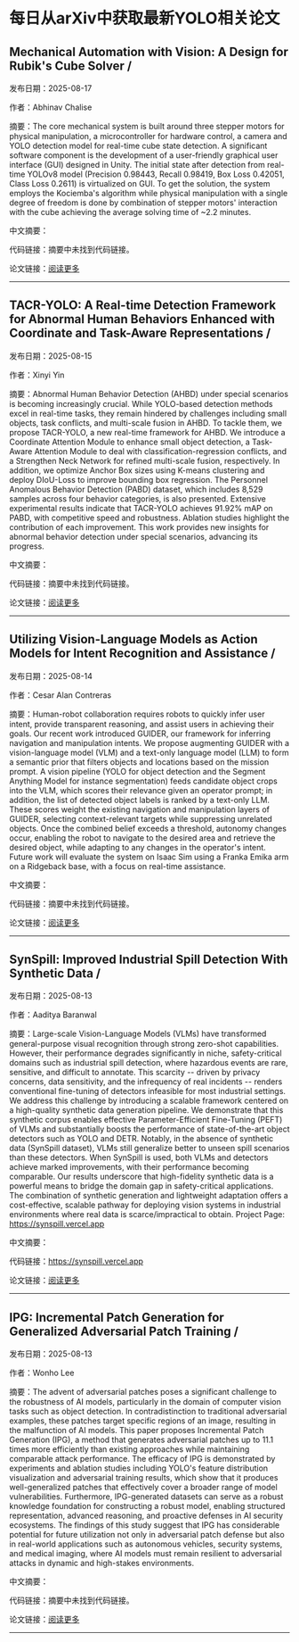 # 每日从arXiv中获取最新YOLO相关论文


## Mechanical Automation with Vision: A Design for Rubik's Cube Solver / 

发布日期：2025-08-17

作者：Abhinav Chalise

摘要：The core mechanical system is built around three stepper motors for physical manipulation, a microcontroller for hardware control, a camera and YOLO detection model for real\-time cube state detection. A significant software component is the development of a user\-friendly graphical user interface \(GUI\) designed in Unity. The initial state after detection from real\-time YOLOv8 model \(Precision 0.98443, Recall 0.98419, Box Loss 0.42051, Class Loss 0.2611\) is virtualized on GUI. To get the solution, the system employs the Kociemba's algorithm while physical manipulation with a single degree of freedom is done by combination of stepper motors' interaction with the cube achieving the average solving time of ~2.2 minutes.

中文摘要：


代码链接：摘要中未找到代码链接。

论文链接：[阅读更多](http://arxiv.org/abs/2508.12469v1)

---


## TACR\-YOLO: A Real\-time Detection Framework for Abnormal Human Behaviors Enhanced with Coordinate and Task\-Aware Representations / 

发布日期：2025-08-15

作者：Xinyi Yin

摘要：Abnormal Human Behavior Detection \(AHBD\) under special scenarios is becoming increasingly crucial. While YOLO\-based detection methods excel in real\-time tasks, they remain hindered by challenges including small objects, task conflicts, and multi\-scale fusion in AHBD. To tackle them, we propose TACR\-YOLO, a new real\-time framework for AHBD. We introduce a Coordinate Attention Module to enhance small object detection, a Task\-Aware Attention Module to deal with classification\-regression conflicts, and a Strengthen Neck Network for refined multi\-scale fusion, respectively. In addition, we optimize Anchor Box sizes using K\-means clustering and deploy DIoU\-Loss to improve bounding box regression. The Personnel Anomalous Behavior Detection \(PABD\) dataset, which includes 8,529 samples across four behavior categories, is also presented. Extensive experimental results indicate that TACR\-YOLO achieves 91.92% mAP on PABD, with competitive speed and robustness. Ablation studies highlight the contribution of each improvement. This work provides new insights for abnormal behavior detection under special scenarios, advancing its progress.

中文摘要：


代码链接：摘要中未找到代码链接。

论文链接：[阅读更多](http://arxiv.org/abs/2508.11478v1)

---


## Utilizing Vision\-Language Models as Action Models for Intent Recognition and Assistance / 

发布日期：2025-08-14

作者：Cesar Alan Contreras

摘要：Human\-robot collaboration requires robots to quickly infer user intent, provide transparent reasoning, and assist users in achieving their goals. Our recent work introduced GUIDER, our framework for inferring navigation and manipulation intents. We propose augmenting GUIDER with a vision\-language model \(VLM\) and a text\-only language model \(LLM\) to form a semantic prior that filters objects and locations based on the mission prompt. A vision pipeline \(YOLO for object detection and the Segment Anything Model for instance segmentation\) feeds candidate object crops into the VLM, which scores their relevance given an operator prompt; in addition, the list of detected object labels is ranked by a text\-only LLM. These scores weight the existing navigation and manipulation layers of GUIDER, selecting context\-relevant targets while suppressing unrelated objects. Once the combined belief exceeds a threshold, autonomy changes occur, enabling the robot to navigate to the desired area and retrieve the desired object, while adapting to any changes in the operator's intent. Future work will evaluate the system on Isaac Sim using a Franka Emika arm on a Ridgeback base, with a focus on real\-time assistance.

中文摘要：


代码链接：摘要中未找到代码链接。

论文链接：[阅读更多](http://arxiv.org/abs/2508.11093v1)

---


## SynSpill: Improved Industrial Spill Detection With Synthetic Data / 

发布日期：2025-08-13

作者：Aaditya Baranwal

摘要：Large\-scale Vision\-Language Models \(VLMs\) have transformed general\-purpose visual recognition through strong zero\-shot capabilities. However, their performance degrades significantly in niche, safety\-critical domains such as industrial spill detection, where hazardous events are rare, sensitive, and difficult to annotate. This scarcity \-\- driven by privacy concerns, data sensitivity, and the infrequency of real incidents \-\- renders conventional fine\-tuning of detectors infeasible for most industrial settings.   We address this challenge by introducing a scalable framework centered on a high\-quality synthetic data generation pipeline. We demonstrate that this synthetic corpus enables effective Parameter\-Efficient Fine\-Tuning \(PEFT\) of VLMs and substantially boosts the performance of state\-of\-the\-art object detectors such as YOLO and DETR. Notably, in the absence of synthetic data \(SynSpill dataset\), VLMs still generalize better to unseen spill scenarios than these detectors. When SynSpill is used, both VLMs and detectors achieve marked improvements, with their performance becoming comparable.   Our results underscore that high\-fidelity synthetic data is a powerful means to bridge the domain gap in safety\-critical applications. The combination of synthetic generation and lightweight adaptation offers a cost\-effective, scalable pathway for deploying vision systems in industrial environments where real data is scarce/impractical to obtain.   Project Page: https://synspill.vercel.app

中文摘要：


代码链接：https://synspill.vercel.app

论文链接：[阅读更多](http://arxiv.org/abs/2508.10171v1)

---


## IPG: Incremental Patch Generation for Generalized Adversarial Patch Training / 

发布日期：2025-08-13

作者：Wonho Lee

摘要：The advent of adversarial patches poses a significant challenge to the robustness of AI models, particularly in the domain of computer vision tasks such as object detection. In contradistinction to traditional adversarial examples, these patches target specific regions of an image, resulting in the malfunction of AI models. This paper proposes Incremental Patch Generation \(IPG\), a method that generates adversarial patches up to 11.1 times more efficiently than existing approaches while maintaining comparable attack performance. The efficacy of IPG is demonstrated by experiments and ablation studies including YOLO's feature distribution visualization and adversarial training results, which show that it produces well\-generalized patches that effectively cover a broader range of model vulnerabilities. Furthermore, IPG\-generated datasets can serve as a robust knowledge foundation for constructing a robust model, enabling structured representation, advanced reasoning, and proactive defenses in AI security ecosystems. The findings of this study suggest that IPG has considerable potential for future utilization not only in adversarial patch defense but also in real\-world applications such as autonomous vehicles, security systems, and medical imaging, where AI models must remain resilient to adversarial attacks in dynamic and high\-stakes environments.

中文摘要：


代码链接：摘要中未找到代码链接。

论文链接：[阅读更多](http://arxiv.org/abs/2508.10946v1)

---

